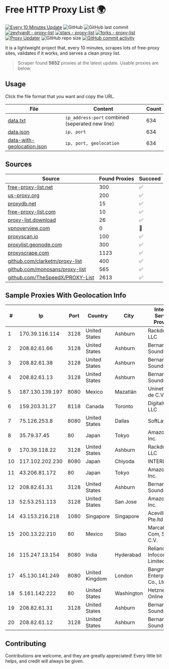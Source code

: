 
# Free HTTP Proxy List 🌍

[![Every 10 Minutes Update](https://github.com/mertguvencli/http-proxy-list/actions/workflows/main.yml/badge.svg?branch=main)](https://github.com/mertguvencli/http-proxy-list/actions/workflows/main.yml)
![GitHub](https://img.shields.io/github/license/mertguvencli/http-proxy-list)
![GitHub last commit](https://img.shields.io/github/last-commit/mertguvencli/http-proxy-list)
[![zevtyardt - proxy-list](https://img.shields.io/static/v1?label=zevtyardt&message=proxy-list&color=blue&logo=github)](https://github.com/zevtyardt/proxy-list "Go to GitHub repo")
[![stars - proxy-list](https://img.shields.io/github/stars/zevtyardt/proxy-list?style=social)](https://github.com/zevtyardt/proxy-list)
[![forks - proxy-list](https://img.shields.io/github/forks/zevtyardt/proxy-list?style=social)](https://github.com/zevtyardt/proxy-list)
[![Proxy Updater](https://github.com/zevtyardt/proxy-list/workflows/Proxy%20Updater/badge.svg)](https://github.com/zevtyardt/proxy-list/actions?query=workflow:"Proxy+Updater")
![GitHub repo size](https://img.shields.io/github/repo-size/zevtyardt/proxy-list)
[![GitHub commit activity](https://img.shields.io/github/commit-activity/m/zevtyardt/proxy-list?logo=commits)](https://github.com/zevtyardt/proxy-list/commits/main)

It is a lightweight project that, every 10 minutes, scrapes lots of free-proxy sites, validates if it works, and serves a clean proxy list.

> Scraper found **5652** proxies at the latest update. Usable proxies are below.

## Usage

Click the file format that you want and copy the URL.

|File|Content|Count|
|----|-------|-----|
|[data.txt](https://raw.githubusercontent.com/mertguvencli/http-proxy-list/main/proxy-list/data.txt)|`ip_address:port` combined (seperated new line)|634|
|[data.json](https://raw.githubusercontent.com/mertguvencli/http-proxy-list/main/proxy-list/data.json)|`ip, port`|634|
|[data-with-geolocation.json](https://raw.githubusercontent.com/mertguvencli/http-proxy-list/main/proxy-list/data-with-geolocation.json)|`ip, port, geolocation`|634|

## Sources

|Source|Found Proxies|Succeed|
|------|-------------|-------|
|[free-proxy-list.net](https://free-proxy-list.net)|300|✅|
|[us-proxy.org](https://www.us-proxy.org)|200|✅|
|[proxydb.net](http://proxydb.net)|15|✅|
|[free-proxy-list.com](https://free-proxy-list.com/?page=&port=&type%5B%5D=http&type%5B%5D=https&up_time=0&search=Search)|10|✅|
|[proxy-list.download](https://www.proxy-list.download/HTTP)|26|✅|
|[vpnoverview.com](https://vpnoverview.com/privacy/anonymous-browsing/free-proxy-servers)|0|🚫|
|[proxyscan.io](https://www.proxyscan.io)|100|✅|
|[proxylist.geonode.com](https://proxylist.geonode.com/api/proxy-list?limit=300&page=1&sort_by=lastChecked&sort_type=desc&protocols=http,https)|300|✅|
|[proxyscrape.com](https://api.proxyscrape.com/v2/?request=displayproxies&protocol=http&timeout=10000&country=all&ssl=all&anonymity=all)|1123|✅|
|[github.com/clarketm/proxy-list](https://raw.githubusercontent.com/clarketm/proxy-list/master/proxy-list-raw.txt)|400|✅|
|[github.com/monosans/proxy-list](https://raw.githubusercontent.com/monosans/proxy-list/main/proxies/http.txt)|565|✅|
|[github.com/TheSpeedX/PROXY-List](https://raw.githubusercontent.com/TheSpeedX/PROXY-List/master/http.txt)|2613|✅|


## Sample Proxies With Geolocation Info

|#|Ip|Port|Country|City|Internet Service Provider|
|-|--|----|-------|----|-------------------------|
|1|170.39.116.114|3128|United States|Ashburn|Rackdog, LLC|
|2|208.82.61.66|3128|United States|Ashburn|Bernardi Sounds|
|3|208.82.61.38|3128|United States|Ashburn|Bernardi Sounds|
|4|208.82.61.13|3128|United States|Ashburn|Bernardi Sounds|
|5|187.130.139.197|8080|Mexico|Mazatlán|Uninet S.A. de C.V.|
|6|159.203.31.27|8118|Canada|Toronto|DigitalOcean, LLC|
|7|75.126.253.8|8080|United States|Dallas|SoftLayer|
|8|35.79.37.45|80|Japan|Tokyo|Amazon.com, Inc.|
|9|170.39.118.22|3128|United States|Ashburn|Rackdog, LLC|
|10|117.102.202.230|8080|Japan|Chiyoda|INTERLINK|
|11|43.206.81.172|80|Japan|Tokyo|Amazon.com, Inc.|
|12|208.82.61.31|3128|United States|Ashburn|Bernardi Sounds|
|13|52.53.251.113|3128|United States|San Jose|Amazon.com, Inc.|
|14|43.153.216.218|1080|Singapore|Singapore|Aceville Pte.ltd|
|15|200.13.22.210|80|Mexico|Silao|Marcatel Com, S.A. de C.V.|
|16|115.247.13.154|8080|India|Hyderabad|Reliance Jio Infocomm Limited|
|17|45.130.141.249|8080|United Kingdom|London|Bangmod Enterprise Co., Ltd.|
|18|5.161.142.222|80|United States|Washington|Hetzner Online GmbH|
|19|208.82.61.31|3128|United States|Ashburn|Bernardi Sounds|
|20|208.82.61.12|3128|United States|Ashburn|Bernardi Sounds|



## Contributing

Contributions are welcome, and they are greatly appreciated! Every
little bit helps, and credit will always be given.

